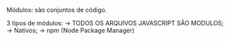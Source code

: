 Módulos: são conjuntos de código.

3 tipos de módulos:
-> TODOS OS ARQUIVOS JAVASCRIPT SÃO MODULOS;
-> Nativos;
-> npm (Node Package Manager)
